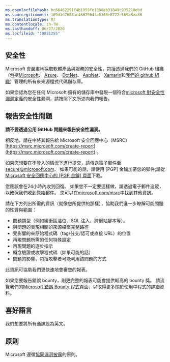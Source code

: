 ```yaml
---
ms.openlocfilehash: bc66462291f4b1959fe1080ab33849c935218ebd
ms.sourcegitcommit: 109d1d7608ac4667564fa5369e8722e569b8ea36
ms.translationtype: MT
ms.contentlocale: zh-TW
ms.lasthandoff: 06/27/2020
ms.locfileid: "10831255"
---
```

<!-- BEGIN MICROSOFT SECURITY.MD V0.0.5 BLOCK -->

##  <a name="security"></a>安全性

Microsoft 會嚴肅地採取軟體產品與服務的安全性，包括透過我們的 GitHub 組織（包括[Microsoft](https://github.com/Microsoft)、 [Azure](https://github.com/Azure)、 [DotNet](https://github.com/dotnet)、 [AspNet](https://github.com/aspnet)、 [Xamarin](https://github.com/xamarin)和[我們的 github 組織](https://opensource.microsoft.com/)）管理的所有來來源程式代碼儲存庫。

如果您認為您在任何 Microsoft 擁有的儲存庫中發現一個符合[microsoft 對安全性漏洞定義](https://docs.microsoft.com/en-us/previous-versions/tn-archive/cc751383(v=technet.10))的安全性漏洞，請按照下文所述向我們報告。

##  <a name="reporting-security-issues"></a>報告安全性問題

**請不要透過公用 GitHub 問題來報告安全性漏洞。**

相反地，請在中將其報告給 Microsoft 安全回應中心（MSRC） [https://msrc.microsoft.com/create-report](https://msrc.microsoft.com/create-report) 。

如果您想要在不登入的情況下進行提交，請傳送電子郵件至[secure@microsoft.com](mailto:secure@microsoft.com)。  如果可能的話，請使用 [PGP] 金鑰加密您的郵件;請從[Microsoft 安全回應中心的 [PGP 金鑰] 頁面](https://www.microsoft.com/en-us/msrc/pgp-key-msrc)下載。

您應該會在24小時內收到回復。 如果您不一定要這樣做，請透過電子郵件追蹤，以確保我們收到原始郵件。 您可以在[microsoft.com/msrc](https://www.microsoft.com/msrc)中找到其他資訊。 

請在下方列出所需的資訊（就像您所提供的那樣），協助我們進一步瞭解可能問題的性質與範圍：

  * 問題類型（例如緩衝區溢位、SQL 注入、跨網站腳本等）。
  * 與問題的表現相關的來源檔案完整路徑
  * 受影響的來原始程式碼（tag/分支/認可或直接 URL）的位置
  * 再現問題所需的任何特殊設定
  * 再現問題的逐步指示
  * 概念驗證或攻擊程式碼（如果可能的話）
  * 問題的影響，包括攻擊者可能利用該問題的方式

此資訊可協助我們更快速地會審您的報表。

如果您要報告錯誤 bounty，則更完整的報表可能會提供較高的 bounty 獎。 請流覽我們的[Microsoft 錯誤 Bounty 程式](https://microsoft.com/msrc/bounty)頁面，以取得更多關於使用中程式的詳細資料。

##  <a name="preferred-languages"></a>喜好語言

我們想要將所有通訊設為英文。

##  <a name="policy"></a>原則

Microsoft 遵循[協同漏洞披露](https://www.microsoft.com/en-us/msrc/cvd)的原則。

<!-- END MICROSOFT SECURITY.MD BLOCK -->